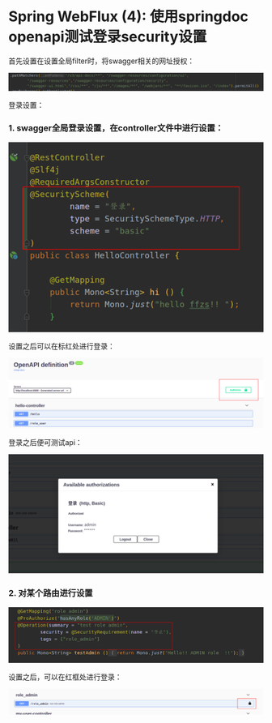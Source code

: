 # Spring WebFlux (4): 使用springdoc openapi测试登录security设置

首先设置在设置全局filter时，将swagger相关的网址授权：

![image-20200812181110117](README.assets/image-20200812181110117.png)



登录设置：

### 1. swagger全局登录设置，在controller文件中进行设置：

![image-20200812181320769](README.assets/image-20200812181320769.png)

设置之后可以在标红处进行登录：

![image-20200812181431368](README.assets/image-20200812181431368.png)

登录之后便可测试api：

![image-20200812181608473](README.assets/image-20200812181608473.png)

### 2. 对某个路由进行设置

![image-20200812181700620](README.assets/image-20200812181700620.png)

设置之后，可以在红框处进行登录：

![image-20200812181804182](README.assets/image-20200812181804182.png)

